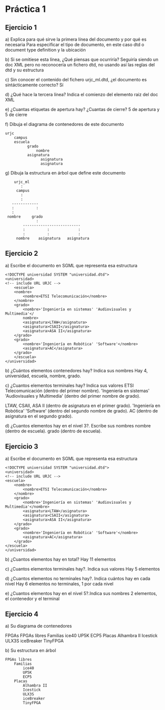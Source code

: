  # Práctica 1


## Ejercicio 1
a) Explica para qué sirve la primera línea del documento y por qué es necesaria
Para especificar el tipo de documento, en este caso dtd o document type definition y la ubicación

b) Si se omitiese esta línea, ¿Qué piensas que ocurriría?
Seguiría siendo un doc XML pero no reconocería un fichero dtd, no usando así las reglas del dtd y su estructura

c) Sin conocer el contenido del fichero urjc_ml.dtd, ¿el documento es sintácticamente correcto?
Sí

d) ¿Qué hace la tercera línea?
Indica el comienzo del elemento raiz del doc XML

e) ¿Cuantas etiquetas de apertura hay? ¿Cuantas de cierre?
5 de apertura y 5 de cierre

f) Dibuja el diagrama de contenedores de este documento
        
    urjc
        campus
        escuela
              grado
                  nombre
              asignatura
                    asignatura
                    asignatura

g) Dibuja la estructura en árbol que define este documento
       
        urjc_ml  
           :
         campus
           :
           :
       ------------
       :          :
       :          
     nombre     grado 
                  :
            --------------------------
            :          :             :  
            :          :             :    
         nombre    asignatura   asignatura


## Ejercicio 2

a) Escribe el documento en SGML que representa esa estructura  

    <!DOCTYPE universidad SYSTEM "universidad.dtd">
    <universidad>
    <!-- include URL URJC -->  
        <escuela>  
        <nombre>  
            <nombre>ETSI Telecomunicación</nombre>   
        </nombre>  
        <grado>  
            <nombre>'Ingeniería en sistemas' 'Audiovisuales y Multimedia'</  
            nombre>    
            <asignatura>LTAW</asignatura>   
            <asignatura>CSAII</asignatura>    
            <asignatura>ASA II</asignatura>    
        </grado>    
        <grado>   
            <nombre>'Ingeniería en Robótica' 'Software'</nombre>   
            <asignatura>AC</asignatura>    
        </grado>   
        </escuela>    
    </universidad>

b) ¿Cuántos elementos contenedores hay? Indica sus nombres
Hay 4, universidad, escuela, nombre, grado.

c) ¿Cuantos elementos terminales hay? Indica sus valores
ETSI Telecomunicación (dentro del primer nombre).
'Ingeniería en sistemas' 'Audiovisuales y Multimedia' (dentro del primer nombre de grado).

LTAW, CSAII, ASA II (dentro de asignatura en el primer grado).
'Ingeniería en Robótica' 'Software' (dentro del segundo nombre de grado).
AC (dentro de asignatura en el segundo grado).

d) ¿Cuantos elementos hay en el nivel 3?. Escribe sus nombres
nombre (dentro de escuela).
grado (dentro de escuela).

## Ejercicio 3


a) Escribe el documento en SGML que representa esa estructura

    <!DOCTYPE universidad SYSTEM "universidad.dtd">
    <universidad>
    <!-- include URL URJC -->
    <escuela>
        <nombre>
            <nombre>ETSI Telecomunicación</nombre>
        </nombre>
        <grado>
            <nombre>'Ingeniería en sistemas' 'Audiovisuales y Multimedia'</nombre>
            <asignatura>LTAW</asignatura>
            <asignatura>CSAII</asignatura>
            <asignatura>ASA II</asignatura>
        </grado>
        <grado>
            <nombre>'Ingeniería en Robótica' 'Software'</nombre>
            <asignatura>AC</asignatura>
        </grado>
    </escuela>
    </universidad>   
  
  
b) ¿Cuantos elementos hay en total?
Hay 11 elementos

c) ¿Cuantos elementos terminales hay?. Indica sus valores
Hay 5 elementos

d) ¿Cuantos elementos no terminales hay?. Indica cuántos hay en cada nivel
Hay 6 elementos no terminales, 1 por cada nivel

e) ¿Cuantos elementos hay en el nivel 5?.Indica sus nombres
2 elementos, el contenedor y el terminal
## Ejercicio 4

a) Su diagrama de contenedores

FPGAs
    FPGAs libres
        Familias
            ice40
            UP5K
            ECP5
        Placas
            Alhambra II
            Icestick
            ULX3S
            iceBreaker
            TinyFPGA


b) Su estructura en árbol



    FPGAs libres
        Familias
            ice40
            UP5K
            ECP5
        Placas
            Alhambra II
            Icestick
            ULX3S
            iceBreaker
            TinyFPGA
